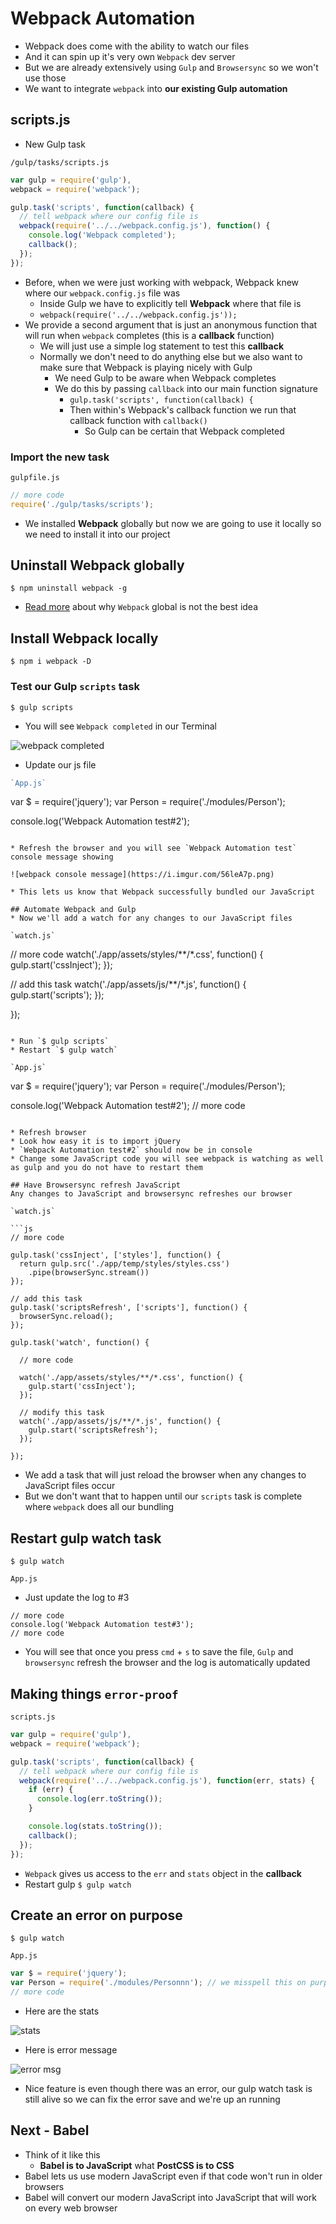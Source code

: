 # Webpack Automation
* Webpack does come with the ability to watch our files
* And it can spin up it's very own `Webpack` dev server
* But we are already extensively using `Gulp` and `Browsersync` so we won't use those
* We want to integrate `webpack` into **our existing Gulp automation**

## scripts.js
* New Gulp task

`/gulp/tasks/scripts.js`

```js
var gulp = require('gulp'),
webpack = require('webpack');

gulp.task('scripts', function(callback) {
  // tell webpack where our config file is
  webpack(require('../../webpack.config.js'), function() {
    console.log('Webpack completed');
    callback();
  });
});
```

* Before, when we were just working with webpack, Webpack knew where our `webpack.config.js` file was
    - Inside Gulp we have to explicitly tell **Webpack** where that file is
    - `webpack(require('../../webpack.config.js'));`
* We provide a second argument that is just an anonymous function that will run when `webpack` completes (this is a **callback** function)
    - We will just use a simple log statement to test this **callback**
    - Normally we don't need to do anything else but we also want to make sure that Webpack is playing nicely with Gulp
        + We need Gulp to be aware when Webpack completes
        + We do this by passing `callback` into our main function signature
            * `gulp.task('scripts', function(callback) {`
            * Then within's Webpack's callback function we run that callback function with `callback()`
                - So Gulp can be certain that Webpack completed

### Import the new task
`gulpfile.js`

```js
// more code
require('./gulp/tasks/scripts');
```

* We installed **Webpack** globally but now we are going to use it locally so we need to install it into our project

## Uninstall Webpack globally
`$ npm uninstall webpack -g`

* [Read more](https://hashnode.com/post/install-all-npm-packages-globally-or-locally-cin0eje5f002ulk5354i1rh9r) about why `Webpack` global is not the best idea

## Install Webpack locally
`$ npm i webpack -D`

### Test our Gulp `scripts` task
`$ gulp scripts`

* You will see `Webpack completed` in our Terminal

![webpack completed](https://i.imgur.com/ymmHdGK.png)

* Update our js file

```js
`App.js`

```
var $ = require('jquery');
var Person = require('./modules/Person');

console.log('Webpack Automation test#2');
```

* Refresh the browser and you will see `Webpack Automation test` console message showing

![webpack console message](https://i.imgur.com/56leA7p.png)

* This lets us know that Webpack successfully bundled our JavaScript

## Automate Webpack and Gulp
* Now we'll add a watch for any changes to our JavaScript files

`watch.js`

```
// more code
  watch('./app/assets/styles/**/*.css', function() {
    gulp.start('cssInject');
  });

  // add this task
  watch('./app/assets/js/**/*.js', function() {
    gulp.start('scripts');
  });

});
```

* Run `$ gulp scripts`
* Restart `$ gulp watch`

`App.js`

```
var $ = require('jquery');
var Person = require('./modules/Person');

console.log('Webpack Automation test#2');
// more code
```

* Refresh browser
* Look how easy it is to import jQuery
* `Webpack Automation test#2` should now be in console
* Change some JavaScript code you will see webpack is watching as well as gulp and you do not have to restart them

## Have Browsersync refresh JavaScript
Any changes to JavaScript and browsersync refreshes our browser

`watch.js`

```js
// more code

gulp.task('cssInject', ['styles'], function() {
  return gulp.src('./app/temp/styles/styles.css')
    .pipe(browserSync.stream())
});

// add this task
gulp.task('scriptsRefresh', ['scripts'], function() {
  browserSync.reload();
});

gulp.task('watch', function() {

  // more code

  watch('./app/assets/styles/**/*.css', function() {
    gulp.start('cssInject');
  });

  // modify this task
  watch('./app/assets/js/**/*.js', function() {
    gulp.start('scriptsRefresh');
  });

});
```

* We add a task that will just reload the browser when any changes to JavaScript files occur
* But we don't want that to happen until our `scripts` task is complete where `webpack` does all our bundling

## Restart gulp watch task
`$ gulp watch`

`App.js`

* Just update the log to #3

```
// more code
console.log('Webpack Automation test#3');
// more code
```

* You will see that once you press `cmd` + `s` to save the file, `Gulp` and `browsersync` refresh the browser and the log is automatically updated

## Making things `error-proof`

`scripts.js`

```js
var gulp = require('gulp'),
webpack = require('webpack');

gulp.task('scripts', function(callback) {
  // tell webpack where our config file is
  webpack(require('../../webpack.config.js'), function(err, stats) {
    if (err) {
      console.log(err.toString());
    }

    console.log(stats.toString());
    callback();
  });
});
```

* `Webpack` gives us access to the `err` and `stats` object in the **callback**
* Restart gulp `$ gulp watch`

## Create an error on purpose
`$ gulp watch`

`App.js`

```js
var $ = require('jquery');
var Person = require('./modules/Personnn'); // we misspell this on purpose
// more code
```

* Here are the stats

![stats](https://i.imgur.com/jt9Badr.png)

* Here is error message

![error msg](https://i.imgur.com/etnXSsh.png)

* Nice feature is even though there was an error, our gulp watch task is still alive so we can fix the error save and we're up an running

## Next - Babel
* Think of it like this
    - **Babel is to JavaScript** what **PostCSS is to CSS**
* Babel lets us use modern JavaScript even if that code won't run in older browsers
* Babel will convert our modern JavaScript into JavaScript that will work on every web browser
